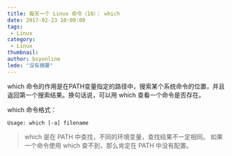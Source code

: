 ```yaml
---
title: 每天一个 Linux 命令（16）： which
date: 2017-02-23 10:09:09
tags:
 - Linux
category: 
 - Linux
thumbnail: 
author: bsyonline
lede: "没有摘要"
---
```


which 命令的作用是在PATH变量指定的路径中，搜索某个系统命令的位置，并且返回第一个搜索结果。换句话说，可以用 which 查看一个命令是否存在。

<!-- more -->

which 命令格式：

```
Usage: which [-a] filename
```

>which 是在 PATH 中查找，不同的环境变量，查找结果不一定相同。
>如果一个命令使用 which 查不到，那么肯定在 PATH 中没有配置。
